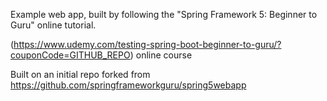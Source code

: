Example web app, built by following the "Spring Framework 5: Beginner to Guru" online tutorial.

(https://www.udemy.com/testing-spring-boot-beginner-to-guru/?couponCode=GITHUB_REPO) online course

Built on an initial repo forked from https://github.com/springframeworkguru/spring5webapp
